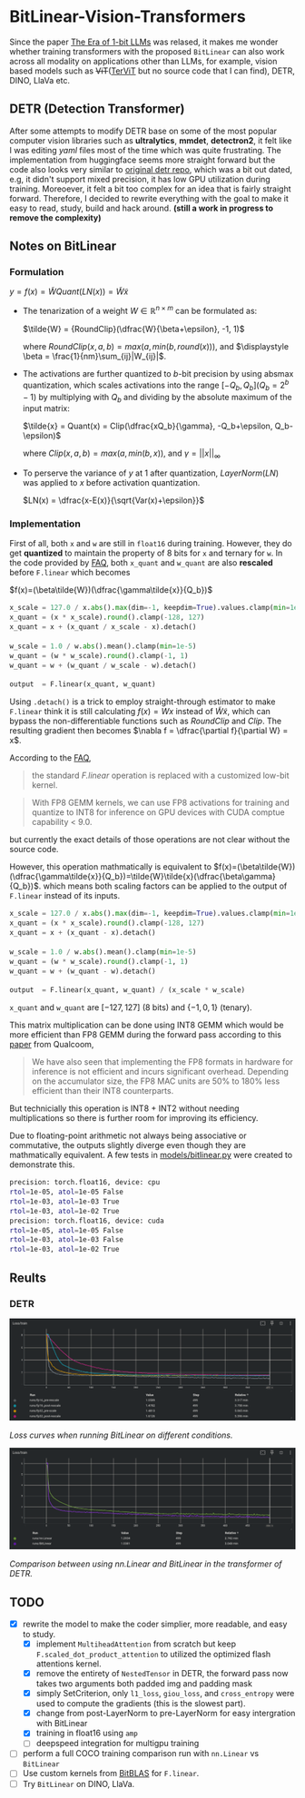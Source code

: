 # BitLinear-Vision-Transformers
Since the paper [The Era of 1-bit LLMs](https://arxiv.org/pdf/2402.17764v1.pdf) was relased, it makes me wonder whether training transformers with
the proposed `BitLinear` can also work across all modality on applications other than LLMs, for example, vision based models such as
~~ViT~~([TerViT](https://arxiv.org/abs/2201.08050) but no source code that I can find), DETR, DINO, LlaVa etc.

## DETR (Detection Transformer)
After some attempts to modify DETR base on some of the most popular computer vision libraries such as __ultralytics__, __mmdet__, __detectron2__, it
felt like I was editing _yaml_ files most of the time which was quite frustrating. The implementation from huggingface seems more straight forward
but the code also looks very similar to [original detr repo](https://github.com/facebookresearch/detr), which was a bit out dated, e.g, it didn't
support mixed precision, it has low GPU utilization during training. Moreoever, it felt a bit too complex for an idea that is fairly straight forward.
Therefore, I decided to rewrite everything with the goal to make it easy to read, study, build and hack around.
__(still a work in progress to remove the complexity)__

## Notes on BitLinear
### Formulation
$y = f(x) = \tilde{W} Quant(LN(x)) = \tilde{W}\tilde{x}$
 - The tenarization of a weight $W \in \mathbb{R}^{n \times m}$ can be formulated as:

   $\tilde{W} = {RoundClip}(\dfrac{W}{\beta+\epsilon}, -1, 1)$
    
   where $RoundClip(x, a, b)=max(a, min(b, round(x)))$, and $\displaystyle \beta = \frac{1}{nm}\sum_{ij}|W_{ij}|$.

 - The activations are further quantized to $b$-bit precision by using absmax quantization, which scales activations into the range
   $[-Q_b, Q_b] (Q_b=2^b-1)$ by multiplying with $Q_b$ and dividing by the absolute maximum of the input matrix:
 
   $\tilde{x} = Quant(x) = Clip(\dfrac{xQ_b}{\gamma}, -Q_b+\epsilon, Q_b-\epsilon)$
   
   where $Clip(x, a, b)=max(a, min(b, x))$, and $\gamma = ||x||_{\infty}$

 - To perserve the variance of $y$ at 1 after quantization, $LayerNorm (LN)$ was applied to $x$ before activation quantization.

   $LN(x) = \dfrac{x-E(x)}{\sqrt{Var(x)+\epsilon}}$

### Implementation
First of all, both `x` and `w` are still in `float16` during training. However, they do get __quantized__ to maintain the property of 8 bits for `x` 
and ternary for `w`. In the code provided by 
[FAQ](https://github.com/microsoft/unilm/blob/master/bitnet/The-Era-of-1-bit-LLMs__Training_Tips_Code_FAQ.pdf),
both `x_quant` and `w_quant` are also __rescaled__ before `F.linear` which becomes

$f(x)=(\beta\tilde{W})(\dfrac{\gamma\tilde{x}}{Q_b})$

```python
x_scale = 127.0 / x.abs().max(dim=-1, keepdim=True).values.clamp(min=1e-5)
x_quant = (x * x_scale).round().clamp(-128, 127)
x_quant = x + (x_quant / x_scale - x).detach()

w_scale = 1.0 / w.abs().mean().clamp(min=1e-5)
w_quant = (w * w_scale).round().clamp(-1, 1)
w_quant = w + (w_quant / w_scale - w).detach()

output  = F.linear(x_quant, w_quant)
```
Using `.detach()` is a trick to employ straight-through estimator to make `F.linear` think it is still calculating 
$f(x)=Wx$ instead of $\tilde{W}\tilde{x}$, which can bypass the non-differentiable functions such as $RoundClip$ and $Clip$. The resulting gradient 
then becomes $\nabla f = \dfrac{\partial f}{\partial W} = x$.

According to the [FAQ](https://github.com/microsoft/unilm/blob/master/bitnet/The-Era-of-1-bit-LLMs__Training_Tips_Code_FAQ.pdf),
> the standard *F.linear* operation is replaced with a customized low-bit kernel.

> With FP8 GEMM kernels, we can use FP8 activations for training and quantize to INT8 for inference on GPU devices with CUDA comptue capability < 9.0.

but currently the exact details of those operations are not clear without the source code.

However, this operation mathmatically is equivalent to 
$f(x)=(\beta\tilde{W})(\dfrac{\gamma\tilde{x}}{Q_b})=\tilde{W}\tilde{x}(\dfrac{\beta\gamma}{Q_b})$.
which means both scaling factors can be applied to the output of `F.linear` instead of its inputs.

```python
x_scale = 127.0 / x.abs().max(dim=-1, keepdim=True).values.clamp(min=1e-5)
x_quant = (x * x_scale).round().clamp(-128, 127)
x_quant = x + (x_quant - x).detach()

w_scale = 1.0 / w.abs().mean().clamp(min=1e-5)
w_quant = (w * w_scale).round().clamp(-1, 1)
w_quant = w + (w_quant - w).detach()

output  = F.linear(x_quant, w_quant) / (x_scale * w_scale)
```
`x_quant` and `w_quant` are $[-127, 127]$ (8 bits) and $\{-1, 0, 1\}$ (tenary). 

This matrix multiplication can be done using INT8 GEMM which would be more efficient than FP8 GEMM during the forward pass according to this 
[paper](https://arxiv.org/pdf/2303.17951.pdf) from Qualcoom,
> We have also seen that implementing the FP8 formats in hardware for inference is not efficient and incurs significant overhead. Depending on the 
accumulator size, the FP8 MAC units are 50% to 180% less efficient than their INT8 counterparts.

But technicially this operation is INT8 + INT2 without needing multiplications so there is further room for improving its efficiency.

Due to floating-point arithmetic not always being associative or commutative, the outputs slightly diverge even though they are mathmatically 
equivalent. A few tests in [models/bitlinear.py](models/bitlinear.py#L60) were created to demonstrate this.

```bash
precision: torch.float16, device: cpu
rtol=1e-05, atol=1e-05 False
rtol=1e-03, atol=1e-03 True
rtol=1e-03, atol=1e-02 True
precision: torch.float16, device: cuda
rtol=1e-05, atol=1e-05 False
rtol=1e-03, atol=1e-03 False
rtol=1e-03, atol=1e-02 True
```

## Reults
### DETR

![rescale](figures/simple_experiments.png)

*Loss curves when running BitLinear on different conditions.*

![nn.Linear vs BitLinear](figures/nnLinear_vs_BitLinear.png)

*Comparison between using nn.Linear and BitLinear in the transformer of DETR.*

## TODO
- [x] rewrite the model to make the coder simplier, more readable, and easy to study.
    - [x] implement `MultiheadAttention` from scratch but keep `F.scaled_dot_product_attention` to utilized the optimized flash attentions kernel.
    - [x] remove the entirety of `NestedTensor` in DETR, the forward pass now takes two arguments both padded img and padding mask 
    - [x] simply SetCriterion, only `l1_loss`, `giou_loss`, and `cross_entropy` were used to compute the gradients (this is the slowest part). 
    - [x] change from post-LayerNorm to pre-LayerNorm for easy intergration with BitLinear
    - [x] training in float16 using `amp`
    - [ ] deepspeed integration for multigpu training
- [ ] perform a full COCO training comparison run with `nn.Linear` vs `BitLinear`
- [ ] Use custom kernels from [BitBLAS](https://github.com/microsoft/BitBLAS/tree/main) for `F.linear`.
- [ ] Try `BitLinear` on DINO, LlaVa.